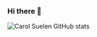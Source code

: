 ### Hi there 👋

![Carol Suelen GitHub stats](https://github-readme-stats.vercel.app/api?username=carolsuelen&show_icons=true&theme=gruvbox)
